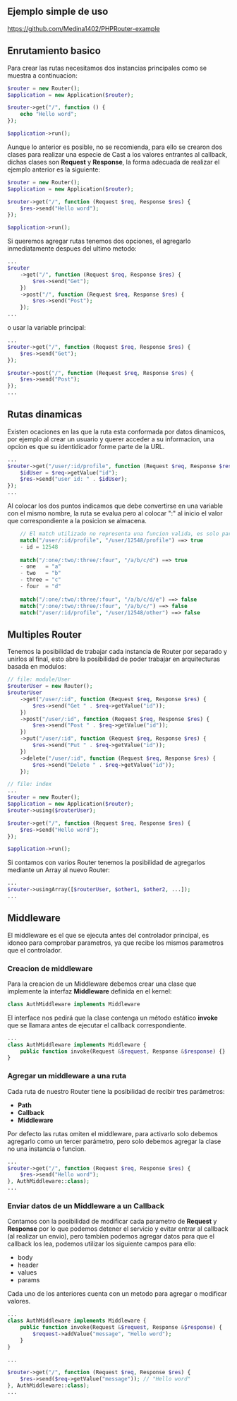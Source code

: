 ## Ejemplo simple de uso
https://github.com/Medina1402/PHPRouter-example

## Enrutamiento basico
Para crear las rutas necesitamos dos instancias principales como se muestra a continuacion:
```php
$router = new Router();
$application = new Application($router);

$router->get("/", function () {
    echo "Hello word";
});

$application->run();
```
Aunque lo anterior es posible, no se recomienda, para ello se crearon dos clases para realizar una especie de Cast a los valores entrantes al callback, dichas clases son **Request** y **Response**, la forma adecuada de realizar el ejemplo anterior es la siguiente:
```php
$router = new Router();
$application = new Application($router);

$router->get("/", function (Request $req, Response $res) {
    $res->send("Hello word");
});

$application->run();
```
Si queremos agregar rutas tenemos dos opciones, el agregarlo inmediatamente despues del ultimo metodo:
```php
...
$router
    ->get("/", function (Request $req, Response $res) {
        $res->send("Get");
    })
    ->post("/", function (Request $req, Response $res) {
        $res->send("Post");
    });
...
```
o usar la variable principal:
```php
...
$router->get("/", function (Request $req, Response $res) {
    $res->send("Get");
});

$router->post("/", function (Request $req, Response $res) {
    $res->send("Post");
});
...
```

## Rutas dinamicas
Existen ocaciones en las que la ruta esta conformada por datos dinamicos, por ejemplo al crear un usuario y querer acceder a su informacion, una opcion es que su identidicador forme parte de la URL.
```php
...
$router->get("/user/:id/profile", function (Request $req, Response $res) {
    $idUser = $req->getValue("id");
    $res->send("user id: " . $idUser);
});
...
```
Al colocar los dos puntos indicamos que debe convertirse en una variable con el mismo nombre, la ruta se evalua pero al colocar ":" al inicio el valor que correspondiente a la posicion se almacena.
```php
    // El match utilizado no representa una funcion valida, es solo para indicar que las rutas son equivalentes    
    match("/user/:id/profile", "/user/12548/profile") ==> true
    - id = 12548
    
    match("/:one/:two/:three/:four", "/a/b/c/d") ==> true
    - one   = "a"
    - two   = "b"
    - three = "c"
    - four  = "d"
     
    match("/:one/:two/:three/:four", "/a/b/c/d/e") ==> false
    match("/:one/:two/:three/:four", "/a/b/c/") ==> false
    match("/user/:id/profile", "/user/12548/other") ==> false
```

## Multiples Router
Tenemos la posibilidad de trabajar cada instancia de Router por separado y unirlos al final, esto abre la posibilidad de poder trabajar en arquitecturas basada en modulos:
```php
// file: module/User
$routerUser = new Router();
$routerUser
    ->get("/user/:id", function (Request $req, Response $res) {
        $res->send("Get " . $req->getValue("id"));
    })
    ->post("/user/:id", function (Request $req, Response $res) {
        $res->send("Post " . $req->getValue("id"));
    })
    ->put("/user/:id", function (Request $req, Response $res) {
        $res->send("Put " . $req->getValue("id"));
    })
    ->delete("/user/:id", function (Request $req, Response $res) {
        $res->send("Delete " . $req->getValue("id"));
    });

// file: index
...
$router = new Router();
$application = new Application($router);
$router->using($routerUser);

$router->get("/", function (Request $req, Response $res) {
    $res->send("Hello word");
});

$application->run();
```
Si contamos con varios Router tenemos la posibilidad de agregarlos mediante un Array al nuevo Router:
```php
...
$router->usingArray([$routerUser, $other1, $other2, ...]);
...
```

## Middleware
El middleware es el que se ejecuta antes del controlador principal, es idoneo para comprobar parametros, ya que recibe los mismos parametros que el controlador.
### Creacion de middleware
Para la creacion de un Middleware debemos crear una clase que implemente la interfaz **Middleware** definida en el kernel:
```php
class AuthMiddleware implements Middleware
```
El interface nos pedirá que la clase contenga un método estático **invoke** que se llamara antes de ejecutar el callback correspondiente.
```php
...
class AuthMiddleware implements Middleware {
    public function invoke(Request &$request, Response &$response) {}
}
```
### Agregar un middleware a una ruta
Cada ruta de nuestro Router tiene la posibilidad de recibir tres parámetros:
- **Path**
- **Callback**
- **Middleware**

Por defecto las rutas omiten el middleware, para activarlo solo debemos agregarlo como un tercer parámetro, pero solo debemos agregar la clase no una instancia o funcion.
```php
...
$router->get("/", function (Request $req, Response $res) {
    $res->send("Hello word");
}, AuthMiddleware::class);
...
```
### Enviar datos de un Middleware a un Callback
Contamos con la posibilidad de modificar cada parametro de **Request** y **Response** por lo que podemos detener el servicio y evitar entrar al callback (al realizar un envio), pero tambien podemos agregar datos para que el callback los lea, podemos utilizar los siguiente campos para ello:
- body
- header
- values
- params

Cada uno de los anteriores cuenta con un metodo para agregar o modificar valores.
```php
...
class AuthMiddleware implements Middleware {
    public function invoke(Request &$request, Response &$response) {
        $request->addValue("message", "Hello word");
    }
}

...

$router->get("/", function (Request $req, Response $res) {
    $res->send($req->getValue("message")); // "Hello word"
}, AuthMiddleware::class);
...
```
